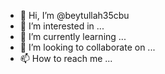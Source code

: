 - 👋 Hi, I’m @beytullah35cbu
- 👀 I’m interested in ...
- 🌱 I’m currently learning ...
- 💞️ I’m looking to collaborate on ...
- 📫 How to reach me ...




<!---
beytullah35cbu/beytullah35cbu is a ✨ special ✨ repository because its `README.md` (this file) appears on your GitHub profile.
You can click the Preview link to take a look at your changes.
--->
